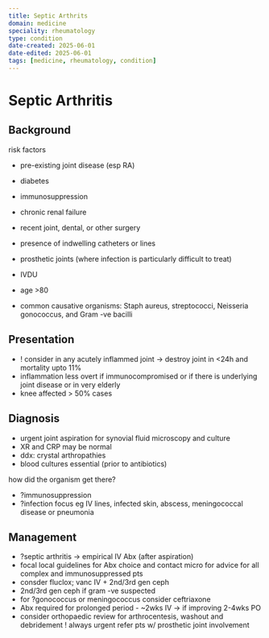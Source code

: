 ```yaml
---
title: Septic Arthrits
domain: medicine
speciality: rheumatology
type: condition
date-created: 2025-06-01
date-edited: 2025-06-01
tags: [medicine, rheumatology, condition]
---
```


# Septic Arthritis

## Background
risk factors
- pre-existing joint disease (esp RA)
- diabetes
- immunosuppression
- chronic renal failure
- recent joint, dental, or other surgery
- presence of indwelling catheters or lines
- prosthetic joints (where infection is particularly difficult to treat)
- IVDU
- age >80


- common causative organisms: Staph aureus, streptococci, Neisseria gonococcus, and Gram -ve bacilli

## Presentation
- ! consider in any acutely inflammed joint -> destroy joint in <24h and mortality upto 11%
- inflammation less overt if immunocompromised or if there is underlying joint disease or in very elderly
- knee affected > 50% cases

## Diagnosis
- urgent joint aspiration for synovial fluid microscopy and culture
- XR and CRP may be normal
- ddx: crystal arthropathies
- blood cultures essential (prior to antibiotics)

how did the organism get there?
- ?immunosuppression
- ?infection focus eg IV lines, infected skin, abscess, meningococcal disease or pneumonia

## Management
- ?septic arthritis -> empirical IV Abx (after aspiration)
- focal local guidelines for Abx choice and contact micro for advice for all complex and immunosuppressed pts
- consder fluclox; vanc IV + 2nd/3rd gen ceph
- 2nd/3rd gen ceph if gram -ve suspected
- for ?gonococcus or meningococcus consider ceftriaxone
- Abx required for prolonged period - ~2wks IV -> if improving 2-4wks PO
- consider orthopaedic review for arthrocentesis, washout and debridement
! always urgent refer pts w/ prosthetic joint involvement
